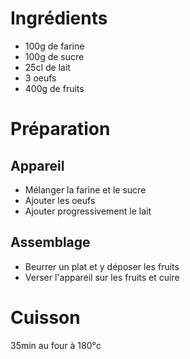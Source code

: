 # Ingrédients

* 100g de farine
* 100g de sucre
* 25cl de lait
* 3 oeufs
* 400g de fruits

# Préparation

## Appareil

* Mélanger la farine et le sucre
* Ajouter les oeufs
* Ajouter progressivement le lait

## Assemblage

* Beurrer un plat et y déposer les fruits
* Verser l'appareil sur les fruits et cuire

# Cuisson

35min au four à 180°c
